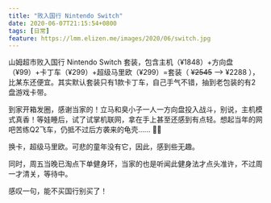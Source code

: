 ```yaml
---
title: "败入国行 Nintendo Switch"
date: 2020-06-07T21:15:54+0800
tags: [日常]
feature: https://lmm.elizen.me/images/2020/06/switch.jpg
---
```


山姆超市败入国行 Nintendo Switch 套装，包含主机（¥1848）+方向盘（¥99）+卡丁车（¥299）+超级马里欧（¥299）=套装（ ~~¥2545~~  --> ¥2288 ），比某东还便宜。其实默认套装只有1款卡丁车，自己手气不错，抽到老包装的有2盘游戏卡带。

<!--more-->
到家开箱发圈，感谢当家的！立马和臭小子一人一方向盘投入战斗，别说，主机模式真香！等娃睡后，试了试掌机联网，拿在手上甚至还感到有点轻。想起当年的网吧苦练Q2飞车，仍抵不过后方袭来的龟壳…… 🤦‍♂️

换卡，超级马里欧。可悲的童年没有它，因此，感到些无趣。

同时，周五当晚已淘点下单健身环，当家的也是听闻此健身法才点头准许，不过周一才清关，等待中。

感叹一句，能不买国行别买了！